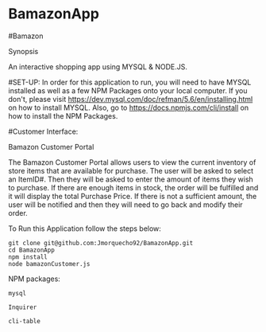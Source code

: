 # BamazonApp

#Bamazon

Synopsis

An interactive shopping app using MYSQL & NODE.JS.

#SET-UP:
  In order for this application to run, you will need to have MYSQL installed as well as a few NPM Packages onto your local     computer. If you don't, please visit https://dev.mysql.com/doc/refman/5.6/en/installing.html  on how to install MYSQL. Also,    go to https://docs.npmjs.com/cli/install on how to install the NPM Packages.
  
#Customer Interface:

Bamazon Customer Portal

The Bamazon Customer Portal allows users to view the current inventory of store items that are available for purchase. The user will be asked to select an ItemID#. Then they will be asked to enter the amount of items they wish to purchase. If there are enough items in stock, the order will be fulfilled and it will display the total Purchase Price. If there is not a sufficient amount, the user will be notified and then they will need to go back and modify their order. 

To Run this Application follow the steps below:

    git clone git@github.com:Jmorquecho92/BamazonApp.git
    cd BamazonApp
    npm install
    node bamazonCustomer.js


NPM packages:

    mysql
    
    Inquirer
    
    cli-table
